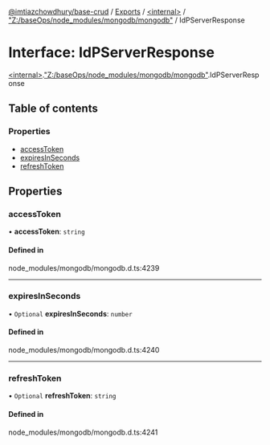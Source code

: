[@imtiazchowdhury/base-crud](../README.md) / [Exports](../modules.md) / [\<internal\>](../modules/internal_.md) / ["Z:/baseOps/node\_modules/mongodb/mongodb"](../modules/internal_._Z__baseOps_node_modules_mongodb_mongodb_.md) / IdPServerResponse

# Interface: IdPServerResponse

[\<internal\>](../modules/internal_.md).["Z:/baseOps/node\_modules/mongodb/mongodb"](../modules/internal_._Z__baseOps_node_modules_mongodb_mongodb_.md).IdPServerResponse

## Table of contents

### Properties

- [accessToken](internal_._Z__baseOps_node_modules_mongodb_mongodb_.IdPServerResponse.md#accesstoken)
- [expiresInSeconds](internal_._Z__baseOps_node_modules_mongodb_mongodb_.IdPServerResponse.md#expiresinseconds)
- [refreshToken](internal_._Z__baseOps_node_modules_mongodb_mongodb_.IdPServerResponse.md#refreshtoken)

## Properties

### accessToken

• **accessToken**: `string`

#### Defined in

node_modules/mongodb/mongodb.d.ts:4239

___

### expiresInSeconds

• `Optional` **expiresInSeconds**: `number`

#### Defined in

node_modules/mongodb/mongodb.d.ts:4240

___

### refreshToken

• `Optional` **refreshToken**: `string`

#### Defined in

node_modules/mongodb/mongodb.d.ts:4241
